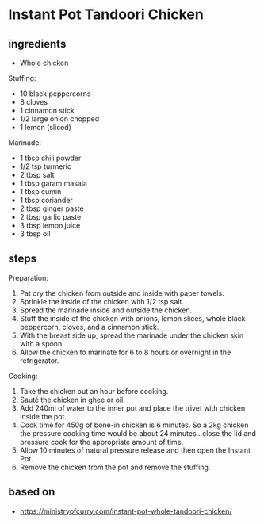 # Instant Pot Tandoori Chicken

## ingredients

- Whole chicken

Stuffing:

- 10 black peppercorns
- 8 cloves
- 1 cinnamon stick
- 1/2 large onion chopped
- 1 lemon (sliced)

Marinade:

- 1 tbsp chili powder
- 1/2 tsp turmeric
- 2 tbsp salt
- 1 tbsp garam masala
- 1 tbsp cumin
- 1 tbsp coriander
- 2 tbsp ginger paste
- 2 tbsp garlic paste
- 3 tbsp lemon juice
- 3 tbsp oil

## steps

Preparation:

1. Pat dry the chicken from outside and inside with paper towels.
2. Sprinkle the inside of the chicken with 1/2 tsp salt.
3. Spread the marinade inside and outside the chicken.
4. Stuff the inside of the chicken with onions, lemon slices, whole black peppercorn, cloves, and a cinnamon stick.
5. With the breast side up, spread the marinade under the chicken skin with a spoon.
6. Allow the chicken to marinate for 6 to 8 hours or overnight in the refrigerator.

Cooking:

1. Take the chicken out an hour before cooking.
2. Sauté the chicken in ghee or oil.
3. Add 240ml of water to the inner pot and place the trivet with chicken inside the pot.
4. Cook time for 450g of bone-in chicken is 6 minutes. So a 2kg chicken the pressure cooking time would be about 24 minutes...close the lid and pressure cook for the appropriate amount of time.
5. Allow 10 minutes of natural pressure release and then open the Instant Pot.
6. Remove the chicken from the pot and remove the stuffing.

## based on

- https://ministryofcurry.com/instant-pot-whole-tandoori-chicken/

